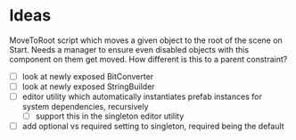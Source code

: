 
# Ideas

MoveToRoot script which moves a given object to the root of the scene on Start. Needs a manager to ensure even disabled objects with this component on them get moved. How different is this to a parent constraint?

- [ ] look at newly exposed BitConverter
- [ ] look at newly exposed StringBuilder
- [ ] editor utility which automatically instantiates prefab instances for system dependencies, recursively
  - [ ] support this in the singleton editor utility
- [ ] add optional vs required setting to singleton, required being the default
